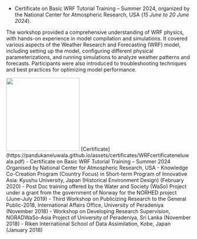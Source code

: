 - Certificate on Basic WRF Tutorial Training – Summer 2024, organized by the National Center for Atmospheric Research, USA (_15 June to 20 June 2024_).

The workshop provided a comprehensive understanding of WRF physics, with hands-on experience in model compilation and simulations. It covered various aspects of the Weather Research and Forecasting (WRF) model, including setting up the model, configuring different physical parameterizations, and running simulations to analyze weather patterns and forecasts. Participants were also introduced to troubleshooting techniques and best practices for optimizing model performance.

<img src="https://pandukaneluwala.github.io/assets/certificates/WRFphotoneluwala.png" width="200" >  
[Certificate](https://pandukaneluwala.github.io/assets/certificates/WRFcertificateneluwala.pdf)
- Certificate on Basic WRF Tutorial Training – Summer 2024 Organised by National Center for Atmospheric Research, USA
- Knowledge Co-Creation Program (Country Focus) in Short-term Program of Innovative Asia: Kyushu University, Japan (Historical Environment Design) (February 2020)
- Post Doc training offered by the Water and Society (WaSo) Project under a grant from the government of Norway for the NORHED project (June-July 2019)
- Third Workshop on Publicizing Research to the General Public-2018, International Affairs Office, University of Peradeniya (November 2018)
- Workshop on Developing Research Supervision, NORADWaSo-Asia Project of University of Peradeniya, Sri Lanka (November 2018)
- Riken International School of Data Assimilation, Kobe, Japan (January 2018)
